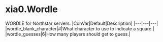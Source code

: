 # xia0.Wordle
WORDLE for Northstar servers.
|ConVar|Default|Description|
|---|---|---|
|wordle_blank_character|#|What character to use to indicate a square.|
|wordle_guesses|6|How many players should get to guess.|

